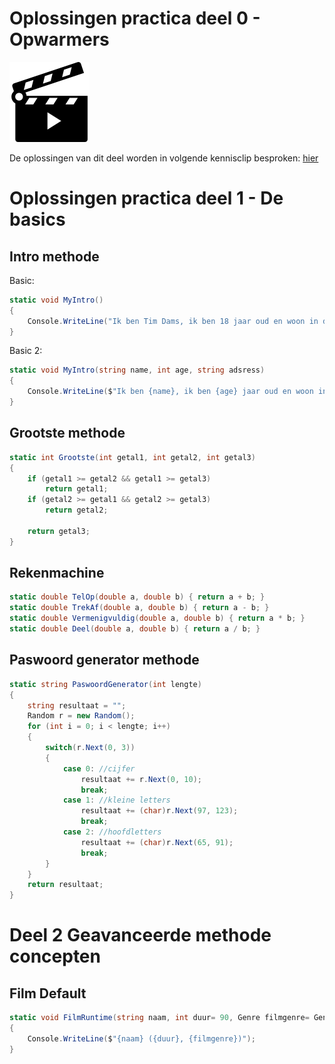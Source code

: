 
# Oplossingen practica deel 0 - Opwarmers

![](../assets/movie.png)

De oplossingen van dit deel worden in volgende kennisclip besproken: [hier](https://ap.cloud.panopto.eu/Panopto/Pages/Viewer.aspx?id=7d5b4399-8c6c-4207-8e4d-a9af00b4ac58)

# Oplossingen practica deel 1 - De basics

## Intro methode

Basic:

```csharp
static void MyIntro()
{
    Console.WriteLine("Ik ben Tim Dams, ik ben 18 jaar oud en woon in de Lambrisseringsstraat 666");
}
```

Basic 2:

```csharp
static void MyIntro(string name, int age, string adsress)
{
    Console.WriteLine($"Ik ben {name}, ik ben {age} jaar oud en woon in de {address}");
}
```

## Grootste methode

```csharp
static int Grootste(int getal1, int getal2, int getal3)
{
    if (getal1 >= getal2 && getal1 >= getal3)
        return getal1;
    if (getal2 >= getal1 && getal2 >= getal3)
        return getal2;

    return getal3;
}
```

## Rekenmachine

```csharp
static double TelOp(double a, double b) { return a + b; }
static double TrekAf(double a, double b) { return a - b; }
static double Vermenigvuldig(double a, double b) { return a * b; }
static double Deel(double a, double b) { return a / b; }
```

## Paswoord generator methode

```csharp
static string PaswoordGenerator(int lengte)
{
    string resultaat = "";
    Random r = new Random();
    for (int i = 0; i < lengte; i++)
    {
        switch(r.Next(0, 3))
        {
            case 0: //cijfer
                resultaat += r.Next(0, 10);
                break;
            case 1: //kleine letters
                resultaat += (char)r.Next(97, 123);
                break;
            case 2: //hoofdletters
                resultaat += (char)r.Next(65, 91);
                break;
        }
    }
    return resultaat;
}
```

# Deel 2 Geavanceerde methode concepten

## Film Default

```csharp
static void FilmRuntime(string naam, int duur= 90, Genre filmgenre= Genre.Onbekend )
{
    Console.WriteLine($"{naam} ({duur}, {filmgenre})");
}
```
